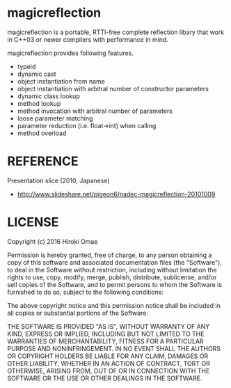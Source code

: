 # magicreflection
magicreflection is a portable, RTTI-free complete reflection libary that work in C++03 or newer compilers with performance in mind.

magicreflection provides following features.
- typeid
- dynamic cast
- object instantiation from name
- object instantiation with arbitral number of constructor parameters
- dynamic class lookup
- method lookup
- method invocation with arbitral number of parameters
- loose parameter matching
- parameter reduction (i.e. float->int) when calling
- method overload

# REFERENCE
Presentation slice (2010, Japanese)
- http://www.slideshare.net/pigeon6/nadec-magicreflection-20101009

# LICENSE
Copyright (c) 2016 Hiroki Omae

Permission is hereby granted, free of charge, to any person obtaining a copy of this software and associated documentation files (the "Software"), to deal in the Software without restriction, including without limitation the rights to use, copy, modify, merge, publish, distribute, sublicense, and/or sell copies of the Software, and to permit persons to whom the Software is furnished to do so, subject to the following conditions:

The above copyright notice and this permission notice shall be included in all copies or substantial portions of the Software.

THE SOFTWARE IS PROVIDED "AS IS", WITHOUT WARRANTY OF ANY KIND, EXPRESS OR IMPLIED, INCLUDING BUT NOT LIMITED TO THE WARRANTIES OF MERCHANTABILITY, FITNESS FOR A PARTICULAR PURPOSE AND NONINFRINGEMENT. IN NO EVENT SHALL THE AUTHORS OR COPYRIGHT HOLDERS BE LIABLE FOR ANY CLAIM, DAMAGES OR OTHER LIABILITY, WHETHER IN AN ACTION OF CONTRACT, TORT OR OTHERWISE, ARISING FROM, OUT OF OR IN CONNECTION WITH THE SOFTWARE OR THE USE OR OTHER DEALINGS IN THE SOFTWARE.
